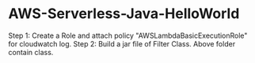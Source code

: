 # AWS-Serverless-Java-HelloWorld

Step 1: Create a Role and attach policy "AWSLambdaBasicExecutionRole" for cloudwatch log.
Step 2: Build a jar file of Filter Class. Above folder contain class.
